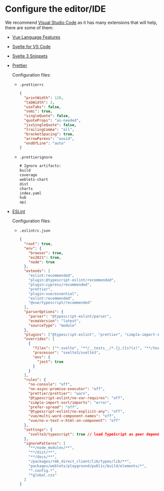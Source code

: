 # Configure the editor/IDE

We recommend [Visual Studio Code](https://code.visualstudio.com/) as it has many extensions that will help, there are some of them:

- [Vue Language Features](https://marketplace.visualstudio.com/items?itemName=Vue.volar)
- [Svelte for VS Code](https://marketplace.visualstudio.com/items?itemName=svelte.svelte-vscode)
- [Svelte 3 Snippets](https://marketplace.visualstudio.com/items?itemName=fivethree.vscode-svelte-snippets)
- [Prettier](https://marketplace.visualstudio.com/items?itemName=esbenp.prettier-vscode)

  Configuration files:

  - `.prettierrc`

    ```json
    {
      "printWidth": 120,
      "tabWidth": 2,
      "useTabs": false,
      "semi": true,
      "singleQuote": false,
      "quoteProps": "as-needed",
      "jsxSingleQuote": false,
      "trailingComma": "all",
      "bracketSpacing": true,
      "arrowParens": "avoid",
      "endOfLine": "auto"
    }
    ```

  - `.prettierignore`

    ```txt
    # Ignore artifacts:
    build
    coverage
    weblets-chart
    dist
    charts
    index.yaml
    hub
    api
    ```

- [ESLint](https://marketplace.visualstudio.com/items?itemName=dbaeumer.vscode-eslint)

  Configuration files:

  - `.eslintrc.json`

    ```json
    {
      "root": true,
      "env": {
        "browser": true,
        "es2021": true,
        "node": true
      },
      "extends": [
        "eslint:recommended",
        "plugin:@typescript-eslint/recommended",
        "plugin:cypress/recommended",
        "prettier",
        "plugin:vue/essential",
        "eslint:recommended",
        "@vue/typescript/recommended"
      ],
      "parserOptions": {
        "parser": "@typescript-eslint/parser",
        "ecmaVersion": "latest",
        "sourceType": "module"
      },
      "plugins": ["@typescript-eslint", "prettier", "simple-import-sort", "svelte3"],
      "overrides": [
        {
          "files": ["*.svelte", "**/__tests__/*.{j,t}s?(x)", "**/tests/unit/**/*.spec.{j,t}s?(x)"],
          "processor": "svelte3/svelte3",
          "env": {
            "jest": true
          }
        }
      ],
      "rules": {
        "no-console": "off",
        "no-async-promise-executor": "off",
        "prettier/prettier": "warn",
        "@typescript-eslint/no-var-requires": "off",
        "simple-import-sort/imports": "error",
        "prefer-spread": "off",
        "@typescript-eslint/no-explicit-any": "off",
        "vue/multi-word-component-names": "off",
        "vue/no-v-text-v-html-on-component": "off"
      },
      "settings": {
        "svelte3/typescript": true // load TypeScript as peer dependency
      },
      "ignorePatterns": [
        "**/node_modules/**",
        "**/dist/**",
        "**/docs/**",
        "/packages/rmb_direct_client/lib/types/lib/**",
        "packages/weblets/playground/public/build/elements/*",
        "*.config.*",
        "*global.css"
      ]
    }
    ```
